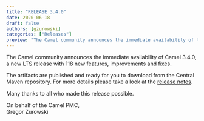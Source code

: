 ```yaml
---
title: "RELEASE 3.4.0"
date: 2020-06-18
draft: false
authors: [gzurowski]
categories: ["Releases"]
preview: "The Camel community announces the immediate availability of the new Camel 3.4.0 LTS release"
---
```



The Camel community announces the immediate availability of Camel 3.4.0, a new LTS release with 118 new features, improvements and fixes.

The artifacts are published and ready for you to download from the Central Maven repository. For more details please take a look at the [release notes](/releases/release-3.4.0/).

Many thanks to all who made this release possible.

On behalf of the Camel PMC,  
Gregor Zurowski
